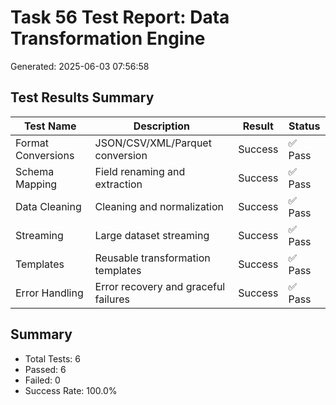 # Task 56 Test Report: Data Transformation Engine
Generated: 2025-06-03 07:56:58

## Test Results Summary

| Test Name | Description | Result | Status |
|-----------|-------------|--------|--------|
| Format Conversions | JSON/CSV/XML/Parquet conversion | Success | ✅ Pass |
| Schema Mapping | Field renaming and extraction | Success | ✅ Pass |
| Data Cleaning | Cleaning and normalization | Success | ✅ Pass |
| Streaming | Large dataset streaming | Success | ✅ Pass |
| Templates | Reusable transformation templates | Success | ✅ Pass |
| Error Handling | Error recovery and graceful failures | Success | ✅ Pass |

## Summary
- Total Tests: 6
- Passed: 6
- Failed: 0
- Success Rate: 100.0%
